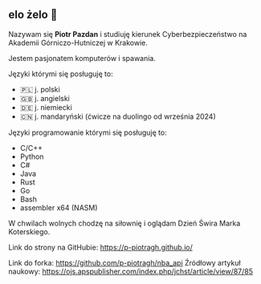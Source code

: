 ## elo żelo 👋

Nazywam się **Piotr Pazdan** i studiuję kierunek Cyberbezpieczeństwo na Akademii Górniczo-Hutniczej w Krakowie.

Jestem pasjonatem komputerów i spawania.

Języki którymi się posługuję to:
- 🇵🇱 j. polski
- 🇬🇧 j. angielski
- 🇩🇪 j. niemiecki
- 🇨🇳 j. mandaryński (ćwicze na duolingo od września 2024)

Języki programowanie którymi się posługuję to:
- C/C++
- Python
- C#
- Java
- Rust
- Go
- Bash
- assembler x64 (NASM)

W chwilach wolnych chodzę na siłownię i oglądam Dzień Świra Marka Koterskiego.

Link do strony na GitHubie: https://p-piotragh.github.io/

Link do forka: https://github.com/p-piotragh/nba_api
Źródłowy artykuł naukowy: https://ojs.apspublisher.com/index.php/jchst/article/view/87/85

